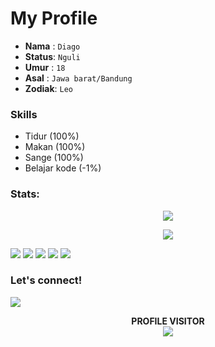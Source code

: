 # My Profile
- **Nama**  : `Diago`
- **Status**: `Nguli`
- **Umur**  : `18`
- **Asal**  : `Jawa barat/Bandung`
- **Zodiak**: `Leo`


### Skills
- Tidur (100%)
- Makan (100%)
- Sange (100%)
- Belajar kode (-1%)


### Stats:
<p align="center"><a href="https://github.com/dzster"><img src="https://github-readme-stats.vercel.app/api?username=feriexp&show_icons=true&theme=radical"></a></p>
<p align="center"><a href="https://github.com/dzster"><img src="https://github-readme-stats.vercel.app/api/top-langs/?username=feriexp&theme=radical&layout=compact"></a></p> 


<p>
    <img src="https://img.shields.io/badge/OS-Linux-blue?&logo=Linux" />
    <img src="https://img.shields.io/badge/OS-Windows-blue?&logo=Windows" />
    <img src="https://img.shields.io/badge/IDE-Xcode-blue?&logo=xcode" />
    <img src="https://img.shields.io/badge/Text%20Editor-Visual%20Studio%20Code-blue?&logo=visual%20studio%20code&logoColor=blue" />
    <img src="https://img.shields.io/badge/Sublime%20Text-gray?&logo=Sublime-Text" />
</p>

### Let's connect!
<p>
    <a href="https://t.me/dzster" target="blank"><img src="https://img.shields.io/badge/@dzster-30302f?style=flat&logo=telegram" /></a>
</p>

<p align="center">
    <b>PROFILE VISITOR</b><br>
    <img align="middle" src="https://profile-counter.glitch.me/dzster/count.svg" />
</p>




